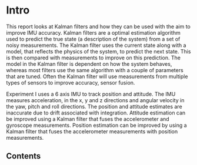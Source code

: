 # Intro 
This report looks at Kalman filters and how they can be used with the aim to improve IMU accuracy. Kalman filters are a optimal estimation algorithm used to predict the true state (a description of the system) from a set of noisy measurements. The Kalman filter uses the current state along with a model, that reflects the physics of the system, to predict the next state. This is then compared with measurements to improve on this prediction. The model in the Kalman filter is dependent on how the system behaves, whereas most filters use the same algorithm with a couple of parameters that are tuned. Often the Kalman filter will use measurements from multiple types of sensors to improve accuracy, sensor fusion.

Experiment I uses a 6 axis IMU to track position and attitude. The IMU measures acceleration, in the x, y and z directions and angular velocity in the yaw, pitch and roll directions. The position and attitude estimates are inaccurate due to drift associated with integration. Attitude estimation can be improved using a Kalman filter that fuses the accelerometer and gyroscope measurements. Position estimation can be improved by using a Kalman filter that fuses the accelerometer measurements with position measurements.


## Contents
```{tableofcontents}
```
 